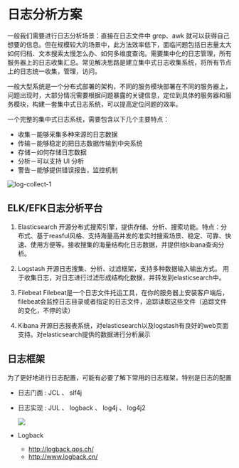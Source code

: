 # 日志分析方案

一般我们需要进行日志分析场景：直接在日志文件中 grep、awk 就可以获得自己想要的信息。但在规模较大的场景中，此方法效率低下，面临问题包括日志量太大如何归档、文本搜索太慢怎么办、如何多维度查询。需要集中化的日志管理，所有服务器上的日志收集汇总。常见解决思路是建立集中式日志收集系统，将所有节点上的日志统一收集，管理，访问。

一般大型系统是一个分布式部署的架构，不同的服务模块部署在不同的服务器上，问题出现时，大部分情况需要根据问题暴露的关键信息，定位到具体的服务器和服务模块，构建一套集中式日志系统，可以提高定位问题的效率。

一个完整的集中式日志系统，需要包含以下几个主要特点：

- 收集－能够采集多种来源的日志数据
- 传输－能够稳定的把日志数据传输到中央系统
- 存储－如何存储日志数据
- 分析－可以支持 UI 分析
- 警告－能够提供错误报告，监控机制

![log-collect-1](./images/log-collect-1.png)

## ELK/EFK日志分析平台

1. Elasticsearch
开源分布式搜索引擎，提供存储、分析、搜索功能。特点：分布式、基于reasful风格、支持海量高并发的准实时搜索场景、稳定、可靠、快速、使用方便等。接收搜集的海量结构化日志数据，并提供给kibana查询分析。

2. Logstash
开源日志搜集、分析、过滤框架，支持多种数据输入输出方式。 用于收集日志，对日志进行过滤形成结构化数据，并转发到elasticsearch中。

3. Filebeat
Filebeat是一个日志文件托运工具，在你的服务器上安装客户端后，filebeat会监控日志目录或者指定的日志文件，追踪读取这些文件（追踪文件的变化，不停的读）

4. Kibana
开源日志报表系统，对elasticsearch以及logstash有良好的web页面支持。对elasticsearch提供的数据进行分析展示

## 日志框架

为了更好地进行日志配置，可能有必要了解下常用的日志框架，特别是日志的配置

- 日志门面 : JCL 、 slf4j

- 日志实现 : JUL 、 logback 、 log4j 、 log4j2

    ![](./images/log-framework.png)

- Logback
  - http://logback.qos.ch/
  - http://www.logback.cn/
